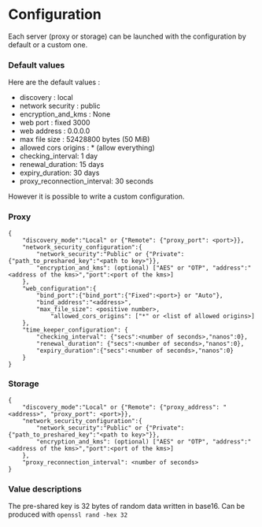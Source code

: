 # Configuration

Each server (proxy or storage) can be launched with the configuration by default or a custom one.

### Default values

Here are the default values :
- discovery : local
- network security : public
- encryption_and_kms : None
- web port : fixed 3000
- web address : 0.0.0.0
- max file size : 52428800 bytes (50 MiB)
- allowed cors origins : * (allow everything)
- checking_interval: 1 day
- renewal_duration: 15 days
- expiry_duration: 30 days
- proxy_reconnection_interval: 30 seconds

However it is possible to write a custom configuration.

### Proxy

```
{
	"discovery_mode":"Local" or {"Remote": {"proxy_port": <port>}},
	"network_security_configuration":{
		"network_security":"Public" or {"Private":{"path_to_preshared_key":"<path to key>"}},
		"encryption_and_kms": (optional) ["AES" or "OTP", "address":"<address of the kms>","port":<port of the kms>]
	},
	"web_configuration":{
		"bind_port":{"bind_port":{"Fixed":<port>} or "Auto"},
		"bind_address":"<address>",
		"max_file_size": <positive number>,
        	"allowed_cors_origins": ["*" or <list of allowed origins>]
	},
	"time_keeper_configuration": {
		"checking_interval": {"secs":<number of seconds>,"nanos":0},
		"renewal_duration": {"secs":<number of seconds>,"nanos":0},
		"expiry_duration":{"secs":<number of seconds>,"nanos":0}
	}
}
```

### Storage

```
{
	"discovery_mode":"Local" or {"Remote": {"proxy_address": "<address>", "proxy_port": <port>}},
	"network_security_configuration":{
		"network_security":"Public" or {"Private":{"path_to_preshared_key":"<path to key>"}},
		"encryption_and_kms": (optional) ["AES" or "OTP", "address":"<address of the kms>","port":<port of the kms>]
	},
	"proxy_reconnection_interval": <number of seconds>
}
```

### Value descriptions 

The pre-shared key is 32 bytes of random data written in base16.
Can be produced with `openssl rand -hex 32`
